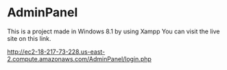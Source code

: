 # AdminPanel

This is a project made in Windows 8.1 by using Xampp
You can visit the live site on this link.

http://ec2-18-217-73-228.us-east-2.compute.amazonaws.com/AdminPanel/login.php
